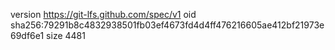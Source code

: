 version https://git-lfs.github.com/spec/v1
oid sha256:79291b8c4832938501fb03ef4673fd4d4ff476216605ae412bf21973e69df6e1
size 4481

